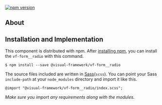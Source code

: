 [![npm version](https://badge.fury.io/js/%40visual-framework%2Fvf-form__radio.svg)](https://badge.fury.io/js/%40visual-framework%2Fvf-form__radio)

## About

## Installation and Implementation

This component is distributed with npm. After [installing npm](https://www.npmjs.com/get-npm), you can install the `vf-form__radio` with this command.

```
$ npm install --save @visual-framework/vf-form__radio
```

The source files included are written in [Sass](http://sass-lang.com)(`scss`). You can point your Sass `include-path` at your `node_modules` directory and import it like this.

```
@import "@visual-framework/vf-form__radio/index.scss";
```

_Make sure you import any requirements along with the modules._
